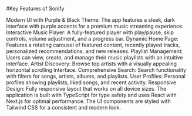 
#Key Features of Sonify

Modern UI with Purple & Black Theme: The app features a sleek, dark interface with purple accents for a premium music streaming experience.
Interactive Music Player: A fully-featured player with play/pause, skip controls, volume adjustment, and a progress bar.
Dynamic Home Page: Features a rotating carousel of featured content, recently played tracks, personalized recommendations, and new releases.
Playlist Management: Users can view, create, and manage their music playlists with an intuitive interface.
Artist Discovery: Browse top artists with a visually appealing horizontal scrolling interface.
Comprehensive Search: Search functionality with filters for songs, artists, albums, and playlists.
User Profiles: Personal profiles showing playlists, liked songs, and recent activity.
Responsive Design: Fully responsive layout that works on all device sizes.
The application is built with TypeScript for type safety and uses React with Next.js for optimal performance. The UI components are styled with Tailwind CSS for a consistent and modern look.

